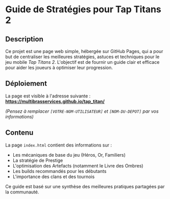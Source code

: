 # Guide de Stratégies pour Tap Titans 2

## Description

Ce projet est une page web simple, hébergée sur GitHub Pages, qui a pour but de centraliser les meilleures stratégies, astuces et techniques pour le jeu mobile *Tap Titans 2*. L'objectif est de fournir un guide clair et efficace pour aider les joueurs à optimiser leur progression.

## Déploiement

La page est visible à l'adresse suivante :
**https://multibrasservices.github.io/tap_titan/**

*(Pensez à remplacer `[VOTRE-NOM-UTILISATEUR]` et `[NOM-DU-DEPOT]` par vos informations)*

## Contenu

La page `index.html` contient des informations sur :
- Les mécaniques de base du jeu (Héros, Or, Familiers)
- La stratégie de Prestige
- L'optimisation des Artefacts (notamment le Livre des Ombres)
- Les builds recommandés pour les débutants
- L'importance des clans et des tournois

Ce guide est basé sur une synthèse des meilleures pratiques partagées par la communauté.
